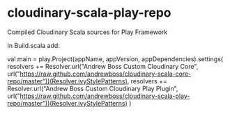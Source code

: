 cloudinary-scala-play-repo
==========================

Compiled Cloudinary Scala sources for Play Framework

In Build.scala add:

val main = play.Project(appName, appVersion, appDependencies).settings( 
resolvers += Resolver.url("Andrew Boss Custom Cloudinary Core", url("https://raw.github.com/andrewboss/cloudinary-scala-core-repo/master"))(Resolver.ivyStylePatterns),
resolvers += Resolver.url("Andrew Boss Custom Cloudinary Play Plugin", url("https://raw.github.com/andrewboss/cloudinary-scala-play-repo/master"))(Resolver.ivyStylePatterns) 
)

